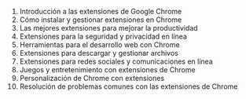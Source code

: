 1. Introducción a las extensiones de Google Chrome
2. Cómo instalar y gestionar extensiones en Chrome
3. Las mejores extensiones para mejorar la productividad
4. Extensiones para la seguridad y privacidad en línea
5. Herramientas para el desarrollo web con Chrome
6. Extensiones para descargar y gestionar archivos
7. Extensiones para redes sociales y comunicaciones en línea
8. Juegos y entretenimiento con extensiones de Chrome
9. Personalización de Chrome con extensiones
10. Resolución de problemas comunes con las extensiones de Chrome

